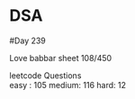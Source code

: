 # DSA

#Day 239

Love babbar sheet
    108/450
    
leetcode Questions   
easy : 105
medium: 116
hard: 12


